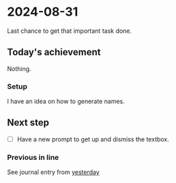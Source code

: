 <!--
SPDX-FileCopyrightText: 2024 André Jaenisch

SPDX-License-Identifier: AGPL-3.0-or-later
-->

# 2024-08-31

Last chance to get that important task done.

## Today's achievement

Nothing.

### Setup

I have an idea on how to generate names.

## Next step

- [ ] Have a new prompt to get up and dismiss the textbox.

### Previous in line

See journal entry from [yesterday][yesterday]

[yesterday]: ./2024-08-30.md
